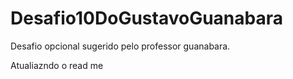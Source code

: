 # Desafio10DoGustavoGuanabara
Desafio opcional sugerido pelo professor guanabara.

Atualiazndo o read me 